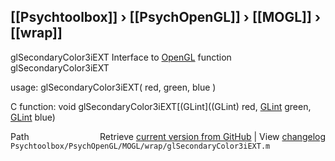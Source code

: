 ## [[Psychtoolbox]] &#8250; [[PsychOpenGL]] &#8250; [[MOGL]] &#8250; [[wrap]]

glSecondaryColor3iEXT  Interface to [OpenGL](OpenGL) function glSecondaryColor3iEXT  
  
usage:  glSecondaryColor3iEXT( red, green, blue )  
  
C function:  void glSecondaryColor3iEXT[(GLint]((GLint) red, [GLint](GLint) green, [GLint](GLint) blue)  




<div class="code_header" style="text-align:right;">
  <span style="float:left;">Path&nbsp;&nbsp;</span> <span class="counter">Retrieve <a href=
  "https://raw.github.com/Psychtoolbox-3/Psychtoolbox-3/beta/Psychtoolbox/PsychOpenGL/MOGL/wrap/glSecondaryColor3iEXT.m">current version from GitHub</a> | View <a href=
  "https://github.com/Psychtoolbox-3/Psychtoolbox-3/commits/beta/Psychtoolbox/PsychOpenGL/MOGL/wrap/glSecondaryColor3iEXT.m">changelog</a></span>
</div>
<div class="code">
  <code>Psychtoolbox/PsychOpenGL/MOGL/wrap/glSecondaryColor3iEXT.m</code>
</div>

